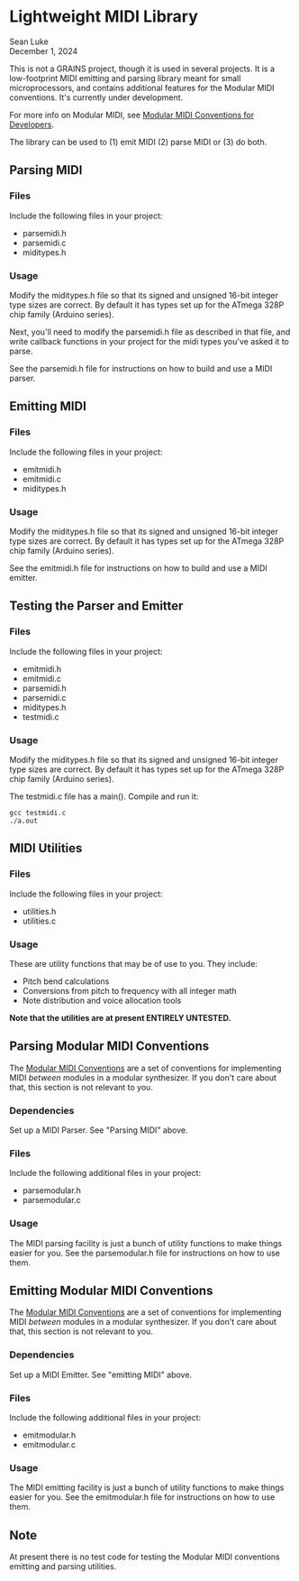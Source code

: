# Lightweight MIDI Library

Sean Luke  
December 1, 2024

This is not a GRAINS project, though it is used in several projects.  It is a low-footprint MIDI emitting and parsing library meant for small microprocessors, and contains additional features for the Modular MIDI conventions.  It's currently under development.

For more info on Modular MIDI, see [Modular MIDI Conventions for Developers](https://github.com/eclab/grains/blob/main/info/ModularMIDIConventionsForDevelopers.md).

The library can be used to (1) emit MIDI (2) parse MIDI or (3) do both.  


## Parsing MIDI

### Files
Include the following files in your project:

- parsemidi.h
- parsemidi.c
- miditypes.h

### Usage

Modify the miditypes.h file so that its signed and unsigned 16-bit integer type sizes are correct.  By default it has types set up for the ATmega 328P chip family (Arduino series).

Next, you'll need to modify the parsemidi.h file as described in that file, and write callback functions in your project for the midi types you've asked it to parse.

See the parsemidi.h file for instructions on how to build and use a MIDI parser. 


## Emitting MIDI

### Files
Include the following files in your project:

- emitmidi.h
- emitmidi.c
- miditypes.h

### Usage

Modify the miditypes.h file so that its signed and unsigned 16-bit integer type sizes are correct.  By default it has types set up for the ATmega 328P chip family (Arduino series).

See the emitmidi.h file for instructions on how to build and use a MIDI emitter.


## Testing the Parser and Emitter

### Files
Include the following files in your project:

- emitmidi.h
- emitmidi.c
- parsemidi.h
- parsemidi.c
- miditypes.h
- testmidi.c

### Usage

Modify the miditypes.h file so that its signed and unsigned 16-bit integer type sizes are correct.  By default it has types set up for the ATmega 328P chip family (Arduino series).

The testmidi.c file has a main().  Compile and run it:

    gcc testmidi.c
    ./a.out


## MIDI Utilities

### Files
Include the following files in your project:

- utilities.h
- utilities.c

### Usage

These are utility functions that may be of use to you.  They include:

* Pitch bend calculations
* Conversions from pitch to frequency with all integer math
* Note distribution and voice allocation tools

**Note that the utilities are at present ENTIRELY UNTESTED.**


## Parsing Modular MIDI Conventions

The [Modular MIDI Conventions](https://github.com/eclab/grains/blob/main/info/ModularMIDIConventionsForDevelopers.md) are a set of conventions for implementing MIDI *between* modules in a modular synthesizer.  If you don't care about that, this section is not relevant to you.

### Dependencies
Set up a MIDI Parser.  See "Parsing MIDI" above.

### Files
Include the following additional files in your project:

- parsemodular.h
- parsemodular.c

### Usage

The MIDI parsing facility is just a bunch of utility functions to make things easier for you.  See the parsemodular.h file for instructions on how to use them.


## Emitting Modular MIDI Conventions

The [Modular MIDI Conventions](https://github.com/eclab/grains/blob/main/info/ModularMIDIConventionsForDevelopers.md) are a set of conventions for implementing MIDI *between* modules in a modular synthesizer.  If you don't care about that, this section is not relevant to you.

### Dependencies
Set up a MIDI Emitter.  See "emitting MIDI" above.

### Files
Include the following additional files in your project:

- emitmodular.h
- emitmodular.c

### Usage

The MIDI emitting facility is just a bunch of utility functions to make things easier for you.  See the emitmodular.h file for instructions on how to use them.


## Note

At present there is no test code for testing the Modular MIDI conventions emitting and parsing utilities.
